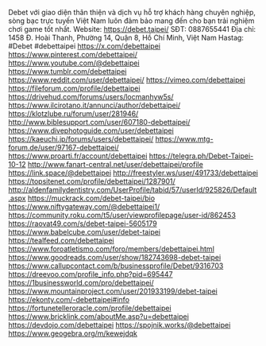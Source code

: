 Debet với giao diện thân thiện và dịch vụ hỗ trợ khách hàng chuyên nghiệp, sòng bạc trực tuyến Việt Nam luôn đảm bảo mang đến cho bạn trải nghiệm chơi game tốt nhất.
Website: https://debet.taipei/
SĐT: 0887655441
Địa chỉ: 1458 Đ. Hoài Thanh, Phường 14, Quận 8, Hồ Chí Minh, Việt Nam
Hastag: #Debet #debettaipei
https://x.com/debettaipei
https://www.pinterest.com/debettaipei/
https://www.youtube.com/@debettaipei
https://www.tumblr.com/debettaipei
https://www.reddit.com/user/debettaipei/
https://vimeo.com/debettaipei
https://fileforum.com/profile/debettaipei
https://drivehud.com/forums/users/locmanhyw5s/
https://www.ilcirotano.it/annunci/author/debettaipei/
https://klotzlube.ru/forum/user/281946/
http://www.biblesupport.com/user/607180-debettaipei/
https://www.divephotoguide.com/user/debettaipei
https://kaeuchi.jp/forums/users/debettaipei/
https://www.mtg-forum.de/user/97167-debettaipei/
https://www.proarti.fr/account/debettaipei
https://telegra.ph/Debet-Taipei-10-12
http://www.fanart-central.net/user/debettaipei/profile
https://link.space/@debettaipei
http://freestyler.ws/user/491733/debettaipei
https://topsitenet.com/profile/debettaipei/1287901/
http://aldenfamilydentistry.com/UserProfile/tabid/57/userId/925826/Default.aspx
https://muckrack.com/debet-taipei/bio
https://www.niftygateway.com/@debettaipei1/
https://community.roku.com/t5/user/viewprofilepage/user-id/862453
https://raovat49.com/s/debet-taipei-5605179
https://www.babelcube.com/user/debet-taipei
https://tealfeed.com/debettaipei
https://www.foroatletismo.com/foro/members/debettaipei.html
https://www.goodreads.com/user/show/182743698-debet-taipei
https://www.callupcontact.com/b/businessprofile/Debet/9316703
https://dreevoo.com/profile_info.php?pid=695447
https://1businessworld.com/pro/debettaipei/
https://www.mountainproject.com/user/201933199/debet-taipei
https://ekonty.com/-debettaipei#info
https://fortunetelleroracle.com/profile/debettaipei
https://www.bricklink.com/aboutMe.asp?u=debettaipei
https://devdojo.com/debettaipei
https://spojnik.works/@debettaipei
https://www.geogebra.org/m/kewejdqk